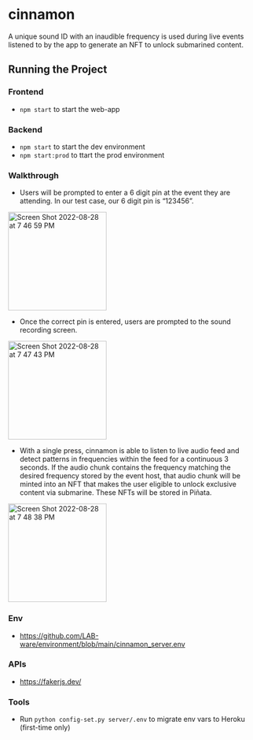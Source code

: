 # cinnamon

A unique sound ID with an inaudible frequency is used during live events listened to by the app to generate an NFT to unlock submarined content.

## Running the Project

### Frontend

* `npm start` to start the web-app

### Backend

* `npm start` to start the dev environment
* `npm start:prod` to ttart the prod environment

### Walkthrough

* Users will be prompted to enter a 6 digit pin at the event they are attending. In our test case, our 6 digit pin is “123456”.
<img width="auto" height="200" alt="Screen Shot 2022-08-28 at 7 46 59 PM" src="https://user-images.githubusercontent.com/90666446/187102648-70b7843f-3270-4b2f-be46-cb33192141e3.png">

* Once the correct pin is entered, users are prompted to the sound recording screen.  
<img width="auto" height="200" alt="Screen Shot 2022-08-28 at 7 47 43 PM" src="https://user-images.githubusercontent.com/90666446/187102684-8b8fa8f0-ad50-4328-b87f-eae30d6dfe4e.png">

* With a single press, cinnamon is able to listen to live audio feed and detect patterns in frequencies within the feed for a continuous 3 seconds. If the audio chunk contains the frequency matching the desired frequency stored by the event host, that audio chunk will be minted into an NFT that makes the user eligible to unlock exclusive content via submarine. These NFTs will be stored in Piñata. 
<img width="auto" height="200" alt="Screen Shot 2022-08-28 at 7 48 38 PM" src="https://user-images.githubusercontent.com/90666446/187102745-edbc5430-b610-40f5-ba63-7cc6e764bc21.png">



### Env

* https://github.com/LAB-ware/environment/blob/main/cinnamon_server.env

### APIs

* https://fakerjs.dev/

### Tools

* Run `python config-set.py server/.env` to migrate env vars to Heroku (first-time only)
